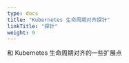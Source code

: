 ```yaml
---
type: docs
title: "Kubernetes 生命周期对齐探针"
linkTitle: "探针"
weight: 9
---
```


和 Kubernetes 生命周期对齐的一些扩展点
